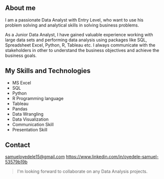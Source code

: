 ## About me

I am a passionate Data Analyst with Entry Level, who want to use his problem solving and analytical skills in solving business problems.

As a Junior Data Analyst, I have gained valuable experience working with large data sets and performing data analysis using packages like SQL, Spreadsheet Excel, Python, R, Tableau etc. I always communicate with the stakeholders in other to understand the business objectives and achieve the business goals.

## My Skills and Technologies
* MS Excel
* SQL
* Python
* R Programming language
* Tableau
* Pandas
* Data Wrangling
* Data Visualization
* Communication Skill
* Presentation Skill

## Contact

samueloyedele15@gmail.com
https://www.linkedin.com/in/oyedele-samuel-53579b19b

> I'm looking forward to collaborate on any Data Analysis projects.

